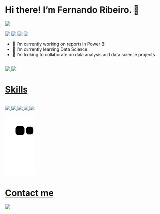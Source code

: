 # Hi there! I’m Fernando Ribeiro. 👋

<img height="70em" src="https://media3.giphy.com/media/du3J3cXyzhj75IOgvA/giphy.gif?cid=ecf05e475fqi9sfmwsceyuhs7xm8hxleowyil85vo3jd3kk5&rid=giphy.gif&ct=g" />

</div> 

  <a href="https://www.linkedin.com/in/fernandoplan" target="_blank"><img src="https://img.shields.io/badge/-LinkedIn-%230077B5?style=for-the-badge&logo=linkedin&logoColor=white" target="_blank"></a> 
  <a href="https://www.youtube.com/channel/UCfiL-YxWvqOytXpiZ3tXMtw" target="_blank"><img src="https://img.shields.io/badge/YouTube-FF0000?style=for-the-badge&logo=youtube&logoColor=white" target="_blank"></a>
  <a href="https://www.instagram.com/fernando.ribeirojr" target="_blank"><img src="https://img.shields.io/badge/-Instagram-%23E4405F?style=for-the-badge&logo=instagram&logoColor=white" target="_blank"></a>
 	<a href="https://www.twitch.tv/pistolinha_phantom" target="_blank"><img src="https://img.shields.io/badge/Twitch-9146FF?style=for-the-badge&logo=twitch&logoColor=white" target="_blank"></a>
  
  
- 🔭 I’m currently working on reports in Power BI
- 🌱 I’m currently learning Data Science
- 👯 I’m looking to collaborate on data analysis and data science projects 

##

 </div>
  <a href="https://github.com/thedatascientistichub"/>
  <img height="180em" src="https://github-readme-stats.vercel.app/api?username=thedatascientistichub&show_icons=true&theme=dark&include_all_commits=true&count_private=true"/>
  <img height="130em" src="https://github-readme-stats.vercel.app/api/top-langs/?username=thedatascientistichub&layout=compact&langs_count=7&theme=dracula"/>
 </div>
 
 ## 
 
  # Skills
</div> 
 <div style="display: inline_block"><br>
 <img height="70em" src="https://www.knowsolution.com.br/wp-content/uploads/2021/01/logo-power-bi1.png" />
 <img height="70em" src="https://marcas-logos.net/wp-content/uploads/2020/11/Python-logo.png" />
 <img height="70em" src="https://www.akimeng.com/img/images/oracle-primavera-akim-egineering-logo.png" />
 <img height="70em" src="https://www.facileme.com.br/app/uploads/7062df27a77a0584cd2fdfcbd7384646_big.png" />
 <img height="70em" src="https://www.rightcolumn.com/wp-content/uploads/2020/08/pngfind.com-excel-logo-png-383271.png" />
</div>
 
  
 
  ![Snake animation](https://github.com/rafaballerini/rafaballerini/blob/output/github-contribution-grid-snake.svg)
 
</div>

##
  # Contact me 
 <a href = "mailto:fernando.ribeiro@poweranalysis.com.br"><img height="70em" src="https://cdn-icons-png.flaticon.com/512/893/893292.png" target="_blank"></a>
